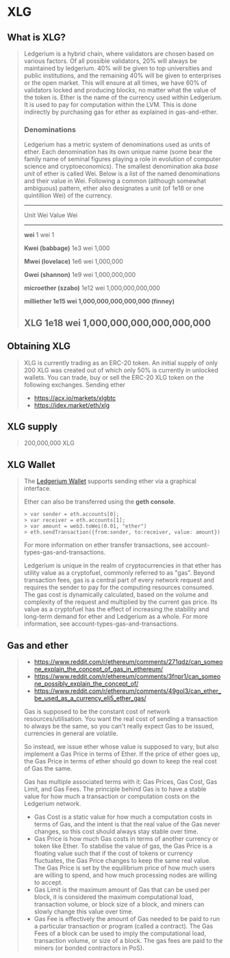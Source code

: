 XLG
===

What is XLG?
------------

> Ledgerium is a hybrid chain, where validators are chosen based on
> various factors. Of all possible validators, 20% will always be
> maintained by ledgerium. 40% will be given to top universities and
> public institutions, and the remaining 40% will be given to
> enterprises or the open market. This will ensure at all times, we have
> 60% of validators locked and producing blocks, no matter what the
> value of the token is. Ether is the name of the currency used within
> Ledgerium. It is used to pay for computation within the LVM. This is
> done indirectly by purchasing gas for ether as explained in
> gas-and-ether.
>
> ### Denominations
>
> Ledgerium has a metric system of denominations used as units of ether.
> Each denomination has its own unique name (some bear the family name
> of seminal figures playing a role in evolution of computer science and
> cryptoeconomics). The smallest denomination aka *base unit* of ether
> is called Wei. Below is a list of the named denominations and their
> value in Wei. Following a common (although somewhat ambiguous)
> pattern, ether also designates a unit (of 1e18 or one quintillion Wei)
> of the currency.
>
>   ------------------------------------------------------------------------
>   Unit                   Wei Value  Wei
>   ---------------------- ---------- --------------------------------------
>   **wei**                1 wei      1
>
>   **Kwei (babbage)**     1e3 wei    1,000
>
>   **Mwei (lovelace)**    1e6 wei    1,000,000
>
>   **Gwei (shannon)**     1e9 wei    1,000,000,000
>
>   **microether (szabo)** 1e12 wei   1,000,000,000,000
>
>   **milliether           1e15 wei   1,000,000,000,000,000
>   (finney)**                        
>
>   **XLG**                1e18 wei   1,000,000,000,000,000,000
>   ------------------------------------------------------------------------
>
Obtaining XLG
-------------

> XLG is currently trading as an ERC-20 token. An initial supply of only
> 200 XLG was created out of which only 50% is currently in unlocked
> wallets. You can trade, buy or sell the ERC-20 XLG token on the
> following exchanges. Sending ether
>
> -   <https://acx.io/markets/xlgbtc>
> -   <https://idex.market/eth/xlg>

XLG supply
----------

> 200,000,000 XLG

XLG Wallet
----------

> The [Ledgerium
> Wallet](https://github.com/ledgerium-io/metamask-extention) supports
> sending ether via a graphical interface.
>
> Ether can also be transferred using the **geth console**.
>
> ``` {.sourceCode .console}
> > var sender = eth.accounts[0];
> > var receiver = eth.accounts[1];
> > var amount = web3.toWei(0.01, "ether")
> > eth.sendTransaction({from:sender, to:receiver, value: amount})
> ```
>
> For more information on ether transfer transactions, see
> account-types-gas-and-transactions.
>
> Ledgerium is unique in the realm of cryptocurrencies in that ether has
> utility value as a cryptofuel, commonly referred to as "gas". Beyond
> transaction fees, gas is a central part of every network request and
> requires the sender to pay for the computing resources consumed. The
> gas cost is dynamically calculated, based on the volume and complexity
> of the request and multiplied by the current gas price. Its value as a
> cryptofuel has the effect of increasing the stability and long-term
> demand for ether and Ledgerium as a whole. For more information, see
> account-types-gas-and-transactions.

Gas and ether
-------------

> -   <https://www.reddit.com/r/ethereum/comments/271qdz/can_someone_explain_the_concept_of_gas_in_ethereum/>
> -   <https://www.reddit.com/r/ethereum/comments/3fnpr1/can_someone_possibly_explain_the_concept_of/>
> -   <https://www.reddit.com/r/ethereum/comments/49gol3/can_ether_be_used_as_a_currency_eli5_ether_gas/>
>
> Gas is supposed to be the constant cost of network
> resources/utilisation. You want the real cost of sending a transaction
> to always be the same, so you can't really expect Gas to be issued,
> currencies in general are volatile.
>
> So instead, we issue ether whose value is supposed to vary, but also
> implement a Gas Price in terms of Ether. If the price of ether goes
> up, the Gas Price in terms of ether should go down to keep the real
> cost of Gas the same.
>
> Gas has multiple associated terms with it: Gas Prices, Gas Cost, Gas
> Limit, and Gas Fees. The principle behind Gas is to have a stable
> value for how much a transaction or computation costs on the Ledgerium
> network.
>
> -   Gas Cost is a static value for how much a computation costs in
>     terms of Gas, and the intent is that the real value of the Gas
>     never changes, so this cost should always stay stable over time.
> -   Gas Price is how much Gas costs in terms of another currency or
>     token like Ether. To stabilise the value of gas, the Gas Price is
>     a floating value such that if the cost of tokens or currency
>     fluctuates, the Gas Price changes to keep the same real value. The
>     Gas Price is set by the equilibrium price of how much users are
>     willing to spend, and how much processing nodes are willing to
>     accept.
> -   Gas Limit is the maximum amount of Gas that can be used per block,
>     it is considered the maximum computational load, transaction
>     volume, or block size of a block, and miners can slowly change
>     this value over time.
> -   Gas Fee is effectively the amount of Gas needed to be paid to run
>     a particular transaction or program (called a contract). The Gas
>     Fees of a block can be used to imply the computational load,
>     transaction volume, or size of a block. The gas fees are paid to
>     the miners (or bonded contractors in PoS).

